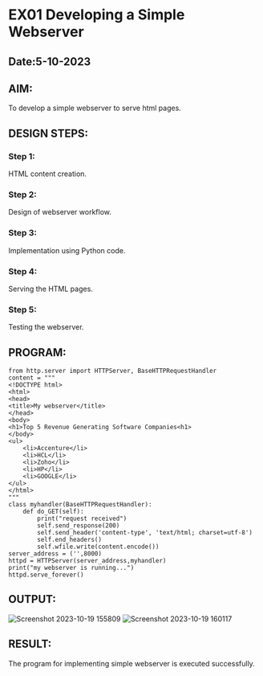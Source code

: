 # EX01 Developing a Simple Webserver
## Date:5-10-2023

## AIM:
To develop a simple webserver to serve html pages.

## DESIGN STEPS:
### Step 1: 
HTML content creation.

### Step 2:
Design of webserver workflow.

### Step 3:
Implementation using Python code.

### Step 4:
Serving the HTML pages.

### Step 5:
Testing the webserver.

## PROGRAM:
```
from http.server import HTTPServer, BaseHTTPRequestHandler
content = """
<!DOCTYPE html>
<html>
<head>
<title>My webserver</title>
</head>
<body>
<h1>Top 5 Revenue Generating Software Companies<h1>
</body>
<ul>
    <li>Accenture</li>
    <li>HCL</li>
    <li>Zoho</li>
    <li>HP</li>
    <li>GOOGLE</li>
</ul>
</html>
"""
class myhandler(BaseHTTPRequestHandler):
    def do_GET(self):
        print("request received")
        self.send_response(200)
        self.send_header('content-type', 'text/html; charset=utf-8')
        self.end_headers()
        self.wfile.write(content.encode())
server_address = ('',8000)
httpd = HTTPServer(server_address,myhandler)
print("my webserver is running...")
httpd.serve_forever()
```

## OUTPUT:
![Screenshot 2023-10-19 155809](https://github.com/mustbenandan/simplewebserver/assets/129033280/096b8a5c-3496-4c6e-bf12-eb29d1362a3c)
![Screenshot 2023-10-19 160117](https://github.com/mustbenandan/simplewebserver/assets/129033280/65009c4a-ceaf-4c35-9ff0-7b8e28c64522)


## RESULT:
The program for implementing simple webserver is executed successfully.
